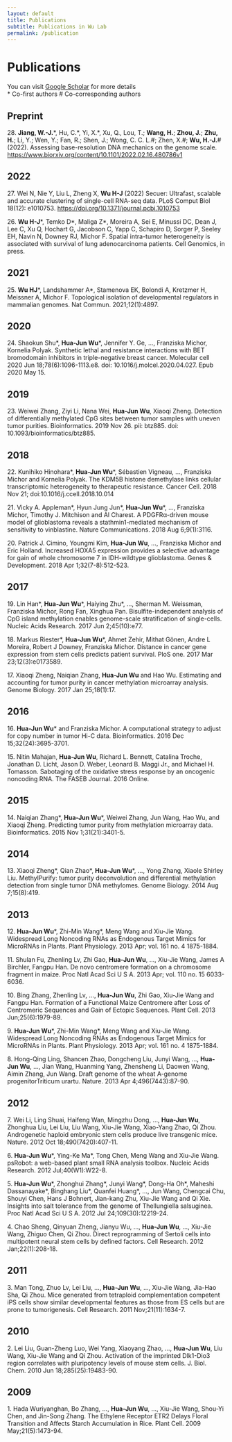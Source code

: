 ```yaml
---
layout: default
title: Publications
subtitle: Publications in Wu Lab
permalink: /publication
---
```


# Publications

You can visit [Google Scholar](http://scholar.google.com/citations?user=pQF7BaYAAAAJ&hl=en) for more details<br>
\* Co-first authors          \# Co-corresponding authors

## Preprint

28\. **Jiang, W.-J.**\*, Hu, C.\*, Yi, X.*, Xu, Q., Lou, T.; **Wang, H.**; **Zhou, J.**; **Zhu, H.**; Li, Y.; Wen, Y.; Fan, R.; Shen, J.; Wong, C. C. L.#; Zhen, X.#; **Wu, H.-J.**\# (2022). Assessing base-resolution DNA mechanics on the genome scale. https://www.biorxiv.org/content/10.1101/2022.02.16.480786v1

## 2022

27\.  Wei N, Nie Y, Liu L, Zheng X, **Wu H-J** (2022) Secuer: Ultrafast, scalable and accurate clustering of single-cell RNA-seq data. PLoS Comput Biol 18(12): e1010753. https://doi.org/10.1371/journal.pcbi.1010753

26\. **Wu H-J**\*, Temko D\*, Maliga Z\*, Moreira A, Sei E, Minussi DC, Dean J, Lee C, Xu Q, Hochart G, Jacobson C, Yapp C, Schapiro D, Sorger P, Seeley EH, Navin N, Downey RJ, Michor F. Spatial intra-tumor heterogeneity is associated with survival of lung adenocarcinoma patients. Cell Genomics, in press.

## 2021

25\. **Wu HJ**\*, Landshammer A*, Stamenova EK, Bolondi A, Kretzmer H, Meissner A, Michor F. Topological isolation of developmental regulators in mammalian genomes. Nat Commun. 2021;12(1):4897.

## 2020
24\. Shaokun Shu*, **Hua-Jun Wu**\*, Jennifer Y. Ge, …, Franziska Michor, Kornelia Polyak. Synthetic lethal and resistance interactions with BET bromodomain inhibitors in triple-negative breast cancer. Molecular cell 2020 Jun 18;78(6):1096-1113.e8. doi: 10.1016/j.molcel.2020.04.027. Epub 2020 May 15.

## 2019
23\. Weiwei Zhang, Ziyi Li, Nana Wei, **Hua-Jun Wu**, Xiaoqi Zheng. Detection of differentially methylated CpG sites between tumor samples with uneven tumor purities. Bioinformatics. 2019 Nov 26. pii: btz885. doi: 10.1093/bioinformatics/btz885.

## 2018
22\. Kunihiko Hinohara*, **Hua-Jun Wu**\*, Sébastien Vigneau, …, Franziska Michor and Kornelia Polyak. The KDM5B histone demethylase links cellular transcriptomic heterogeneity to therapeutic resistance. Cancer Cell. 2018 Nov 21; doi:10.1016/j.ccell.2018.10.014 

21\. Vicky A. Appleman*, Hyun Jung Jun*, **Hua-Jun Wu**\*, …, Franziska Michor, Timothy J. Mitchison and Al Charest. A PDGFRα-driven mouse model of glioblastoma reveals a stathmin1-mediated mechanism of sensitivity to vinblastine. Nature Communications. 2018 Aug 6;9(1):3116.

20\. Patrick J. Cimino, Youngmi Kim, **Hua-Jun Wu**, …, Franziska Michor and Eric Holland. Increased HOXA5 expression provides a selective advantage for gain of whole chromosome 7 in IDH-wildtype glioblastoma. Genes & Development. 2018 Apr 1;32(7-8):512-523.

## 2017
19\. Lin Han*, **Hua-Jun Wu**\*, Haiying Zhu*, …, Sherman M. Weissman, Franziska Michor, Rong Fan, Xinghua Pan. Bisulfite-independent analysis of CpG island methylation enables genome-scale stratification of single-cells. Nucleic Acids Research. 2017 Jun 2;45(10):e77.

18\. Markus Riester*, **Hua-Jun Wu**\*, Ahmet Zehir, Mithat Gönen, Andre L Moreira, Robert J Downey, Franziska Michor. Distance in cancer gene expression from stem cells predicts patient survival. PloS one. 2017 Mar 23;12(3):e0173589.

17\. Xiaoqi Zheng, Naiqian Zhang, **Hua-Jun Wu** and Hao Wu. Estimating and accounting for tumor purity in cancer methylation microarray analysis. Genome Biology. 2017 Jan 25;18(1):17.

## 2016
16\. **Hua-Jun Wu**\* and Franziska Michor. A computational strategy to adjust for copy number in tumor Hi-C data. Bioinformatics. 2016 Dec 15;32(24):3695-3701.

15\. Nitin Mahajan, **Hua-Jun Wu**, Richard L. Bennett, Catalina Troche, Jonathan D. Licht, Jason D. Weber, Leonard B. Maggi Jr., and Michael H. Tomasson. Sabotaging of the oxidative stress response by an oncogenic noncoding RNA. The FASEB Journal. 2016 Online.

## 2015
14\. Naiqian Zhang*, **Hua-Jun Wu**\*, Weiwei Zhang, Jun Wang, Hao Wu, and Xiaoqi Zheng. Predicting tumor purity from methylation microarray data. Bioinformatics. 2015 Nov 1;31(21):3401-5.

## 2014
13\. Xiaoqi Zheng*, Qian Zhao*, **Hua-Jun Wu**\*, …, Yong Zhang, Xiaole Shirley Liu. MethylPurify: tumor purity deconvolution and differential methylation detection from single tumor DNA methylomes. Genome Biology. 2014 Aug 7;15(8):419.

## 2013
12\. **Hua-Jun Wu**\*, Zhi-Min Wang*, Meng Wang and Xiu-Jie Wang. Widespread Long Noncoding RNAs as Endogenous Target Mimics for MicroRNAs in Plants. Plant Physiology. 2013 Apr; vol. 161 no. 4 1875-1884.

11\. Shulan Fu, Zhenling Lv, Zhi Gao, **Hua-Jun Wu**, …, Xiu-Jie Wang, James A Birchler, Fangpu Han. De novo centromere formation on a chromosome fragment in maize. Proc Natl Acad Sci U S A. 2013 Apr; vol. 110 no. 15 6033-6036.

10\. Bing Zhang, Zhenling Lv, …, **Hua-Jun Wu**, Zhi Gao, Xiu-Jie Wang and Fangpu Han. Formation of a Functional Maize Centromere after Loss of Centromeric Sequences and Gain of Ectopic Sequences. Plant Cell.  2013 Jun;25(6):1979-89.

9\. **Hua-Jun Wu**\*, Zhi-Min Wang*, Meng Wang and Xiu-Jie Wang. Widespread Long Noncoding RNAs as Endogenous Target Mimics for MicroRNAs in Plants. Plant Physiology. 2013 Apr; vol. 161 no. 4 1875-1884.

8\. Hong-Qing Ling, Shancen Zhao, Dongcheng Liu, Junyi Wang, …, **Hua-Jun Wu**, …, Jian Wang, Huanming Yang, Zhensheng Li, Daowen Wang, Aimin Zhang, Jun Wang. Draft genome of the wheat A-genome progenitorTriticum urartu. Nature. 2013 Apr 4;496(7443):87-90.

## 2012
7\. Wei Li, Ling Shuai, Haifeng Wan, Mingzhu Dong, …, **Hua-Jun Wu**, Zhonghua Liu, Lei Liu, Liu Wang, Xiu-Jie Wang, Xiao-Yang Zhao, Qi Zhou. Androgenetic haploid embryonic stem cells produce live transgenic mice. Nature. 2012 Oct 18;490(7420):407-11.

6\. **Hua-Jun Wu***, Ying-Ke Ma*, Tong Chen, Meng Wang and Xiu-Jie Wang. psRobot: a web-based plant small RNA analysis toolbox. Nucleic Acids Research. 2012 Jul;40(W1):W22-8.

5\. **Hua-Jun Wu***, Zhonghui Zhang*, Junyi Wang*, Dong-Ha Oh*, Maheshi Dassanayake*, Binghang Liu*, Quanfei Huang*, …, Jun Wang, Chengcai Chu, Shouyi Chen, Hans J Bohnert, Jian-kang Zhu, Xiu-Jie Wang and Qi Xie. Insights into salt tolerance from the genome of Thellungiella salsuginea. Proc Natl Acad Sci U S A. 2012 Jul 24;109(30):12219-24.

4\. Chao Sheng, Qinyuan Zheng, Jianyu Wu, …, **Hua-Jun Wu**, …, Xiu-Jie Wang, Zhiguo Chen, Qi Zhou. Direct reprogramming of Sertoli cells into multipotent neural stem cells by defined factors. Cell Research. 2012 Jan;22(1):208-18.

## 2011
3\. Man Tong, Zhuo Lv, Lei Liu, …, **Hua-Jun Wu**, …, Xiu-Jie Wang, Jia-Hao Sha, Qi Zhou. Mice generated from tetraploid complementation competent iPS cells show similar developmental features as those from ES cells but are prone to tumorigenesis. Cell Research. 2011 Nov;21(11):1634-7.

## 2010
2\. Lei Liu, Guan-Zheng Luo, Wei Yang, Xiaoyang Zhao, …, **Hua-Jun Wu**, Liu Wang, Xiu-Jie Wang and Qi Zhou. Activation of the imprinted Dlk1-Dio3 region correlates with pluripotency levels of mouse stem cells. J. Biol. Chem. 2010 Jun 18;285(25):19483-90.

## 2009
1\. Hada Wuriyanghan, Bo Zhang, …, **Hua-Jun Wu**, …, Xiu-Jie Wang, Shou-Yi Chen, and Jin-Song Zhang. The Ethylene Receptor ETR2 Delays Floral Transition and Affects Starch Accumulation in Rice. Plant Cell. 2009 May;21(5):1473-94.

